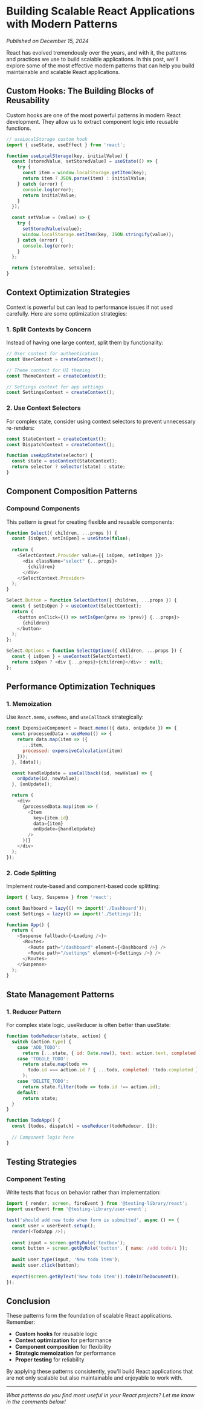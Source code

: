# Building Scalable React Applications with Modern Patterns

*Published on December 15, 2024*

React has evolved tremendously over the years, and with it, the patterns and practices we use to build scalable applications. In this post, we'll explore some of the most effective modern patterns that can help you build maintainable and scalable React applications.

## Custom Hooks: The Building Blocks of Reusability

Custom hooks are one of the most powerful patterns in modern React development. They allow us to extract component logic into reusable functions.

```javascript
// useLocalStorage custom hook
import { useState, useEffect } from 'react';

function useLocalStorage(key, initialValue) {
  const [storedValue, setStoredValue] = useState(() => {
    try {
      const item = window.localStorage.getItem(key);
      return item ? JSON.parse(item) : initialValue;
    } catch (error) {
      console.log(error);
      return initialValue;
    }
  });

  const setValue = (value) => {
    try {
      setStoredValue(value);
      window.localStorage.setItem(key, JSON.stringify(value));
    } catch (error) {
      console.log(error);
    }
  };

  return [storedValue, setValue];
}
```

## Context Optimization Strategies

Context is powerful but can lead to performance issues if not used carefully. Here are some optimization strategies:

### 1. Split Contexts by Concern

Instead of having one large context, split them by functionality:

```javascript
// User context for authentication
const UserContext = createContext();

// Theme context for UI theming
const ThemeContext = createContext();

// Settings context for app settings
const SettingsContext = createContext();
```

### 2. Use Context Selectors

For complex state, consider using context selectors to prevent unnecessary re-renders:

```javascript
const StateContext = createContext();
const DispatchContext = createContext();

function useAppState(selector) {
  const state = useContext(StateContext);
  return selector ? selector(state) : state;
}
```

## Component Composition Patterns

### Compound Components

This pattern is great for creating flexible and reusable components:

```javascript
function Select({ children, ...props }) {
  const [isOpen, setIsOpen] = useState(false);
  
  return (
    <SelectContext.Provider value={{ isOpen, setIsOpen }}>
      <div className="select" {...props}>
        {children}
      </div>
    </SelectContext.Provider>
  );
}

Select.Button = function SelectButton({ children, ...props }) {
  const { setIsOpen } = useContext(SelectContext);
  return (
    <button onClick={() => setIsOpen(prev => !prev)} {...props}>
      {children}
    </button>
  );
};

Select.Options = function SelectOptions({ children, ...props }) {
  const { isOpen } = useContext(SelectContext);
  return isOpen ? <div {...props}>{children}</div> : null;
};
```

## Performance Optimization Techniques

### 1. Memoization

Use `React.memo`, `useMemo`, and `useCallback` strategically:

```javascript
const ExpensiveComponent = React.memo(({ data, onUpdate }) => {
  const processedData = useMemo(() => {
    return data.map(item => ({
      ...item,
      processed: expensiveCalculation(item)
    }));
  }, [data]);

  const handleUpdate = useCallback((id, newValue) => {
    onUpdate(id, newValue);
  }, [onUpdate]);

  return (
    <div>
      {processedData.map(item => (
        <Item 
          key={item.id} 
          data={item} 
          onUpdate={handleUpdate} 
        />
      ))}
    </div>
  );
});
```

### 2. Code Splitting

Implement route-based and component-based code splitting:

```javascript
import { lazy, Suspense } from 'react';

const Dashboard = lazy(() => import('./Dashboard'));
const Settings = lazy(() => import('./Settings'));

function App() {
  return (
    <Suspense fallback={<Loading />}>
      <Routes>
        <Route path="/dashboard" element={<Dashboard />} />
        <Route path="/settings" element={<Settings />} />
      </Routes>
    </Suspense>
  );
}
```

## State Management Patterns

### 1. Reducer Pattern

For complex state logic, useReducer is often better than useState:

```javascript
function todoReducer(state, action) {
  switch (action.type) {
    case 'ADD_TODO':
      return [...state, { id: Date.now(), text: action.text, completed: false }];
    case 'TOGGLE_TODO':
      return state.map(todo => 
        todo.id === action.id ? { ...todo, completed: !todo.completed } : todo
      );
    case 'DELETE_TODO':
      return state.filter(todo => todo.id !== action.id);
    default:
      return state;
  }
}

function TodoApp() {
  const [todos, dispatch] = useReducer(todoReducer, []);
  
  // Component logic here
}
```

## Testing Strategies

### Component Testing

Write tests that focus on behavior rather than implementation:

```javascript
import { render, screen, fireEvent } from '@testing-library/react';
import userEvent from '@testing-library/user-event';

test('should add new todo when form is submitted', async () => {
  const user = userEvent.setup();
  render(<TodoApp />);
  
  const input = screen.getByRole('textbox');
  const button = screen.getByRole('button', { name: /add todo/i });
  
  await user.type(input, 'New todo item');
  await user.click(button);
  
  expect(screen.getByText('New todo item')).toBeInTheDocument();
});
```

## Conclusion

These patterns form the foundation of scalable React applications. Remember:

- **Custom hooks** for reusable logic
- **Context optimization** for performance
- **Component composition** for flexibility
- **Strategic memoization** for performance
- **Proper testing** for reliability

By applying these patterns consistently, you'll build React applications that are not only scalable but also maintainable and enjoyable to work with.

---

*What patterns do you find most useful in your React projects? Let me know in the comments below!*
